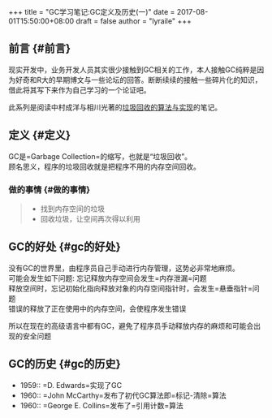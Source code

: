+++
title = "GC学习笔记:GC定义及历史(一)"
date = 2017-08-01T15:50:00+08:00
draft = false
author = "lyraile"
+++

## 前言 {#前言}

现实开发中，业务开发人员其实很少接触到GC相关的工作，本人接触GC纯粹是因为好奇和R大的早期博文与一些论坛的回答。断断续续的接触一些碎片化的知识，借此将其写下来作为自己学习的一个论证吧。 <br/>

此系列是阅读中村成洋与相川光著的[垃圾回收的算法与实现](https://www.amazon.cn/%E5%9E%83%E5%9C%BE%E5%9B%9E%E6%94%B6%E7%9A%84%E7%AE%97%E6%B3%95%E4%B8%8E%E5%AE%9E%E7%8E%B0-%E6%97%A5-%E4%B8%AD%E6%9D%91%E6%88%90%E6%B4%8B-%E7%9B%B8%E5%B7%9D%E5%85%89/dp/B01JZS0AO8/ref=sr_1_1?s=amazon-global-store&ie=UTF8&qid=1511623644&sr=8-1&keywords=%E5%9E%83%E5%9C%BE%E5%9B%9E%E6%94%B6%E7%9A%84%E7%AE%97%E6%B3%95%E4%B8%8E%E5%AE%9E%E7%8E%B0)的笔记。 <br/>


## 定义 {#定义}

GC是=Garbage Collection=的缩写，也就是“垃圾回收”。 <br/>
顾名思义，程序的垃圾回收就是把程序不用的内存空间回收。 <br/>


### 做的事情 {#做的事情}

> -   找到内存空间的垃圾 <br/>
> -   回收垃圾，让空间再次得以利用 <br/>


## GC的好处 {#gc的好处}

没有GC的世界里，由程序员自己手动进行内存管理，这势必非常地麻烦。 <br/>
可能会发生如下问题: 忘记释放内存空间会发生=内存泄漏=问题 <br/>
释放空间时，忘记初始化指向释放对象的内存空间指针时，会发生=悬垂指针=问题 <br/>
错误的释放了正在使用中的内存空间，会使程序发生错误 <br/>

所以在现在的高级语言中都有GC，避免了程序员手动释放内存的麻烦和可能会出现的安全问题 <br/>


## GC的历史 {#gc的历史}

-   1959:: =D. Edwards=实现了GC <br/>
-   1960:: =John McCarthy=发布了初代GC算法即=标记-清除=算法 <br/>
-   1960:: =George E. Collins=发布了=引用计数=算法 <br/>